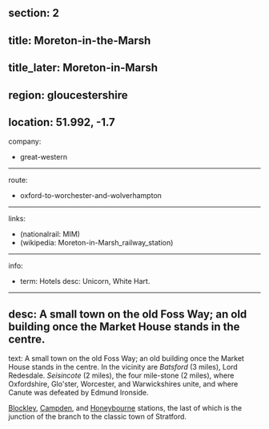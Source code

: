 section: 2
----
title: Moreton-in-the-Marsh
----
title_later: Moreton-in-Marsh
----
region: gloucestershire
----
location: 51.992, -1.7
----
company:
- great-western
----
route:
- oxford-to-worchester-and-wolverhampton
----
links:
- (nationalrail: MIM)
- (wikipedia: Moreton-in-Marsh_railway_station)
----
info:
- term: Hotels
  desc: Unicorn, White Hart.
----
desc: A small town on the old Foss Way; an old building once the Market House stands in the centre.
----
text: A small town on the old Foss Way; an old building once the Market House stands in the centre. In the vicinity are *Batsford* (3 miles), Lord Redesdale. *Seisincote* (2 miles), the four mile-stone (2 miles), where Oxfordshire, Glo'ster, Worcester, and Warwickshires unite, and where Canute was defeated by Edmund Ironside.

[Blockley](/stations/blockley), [Campden](/stations/campden), and [Honeybourne](/stations/honeybourne) stations, the last of which is the junction of the branch to the classic town of Stratford.
